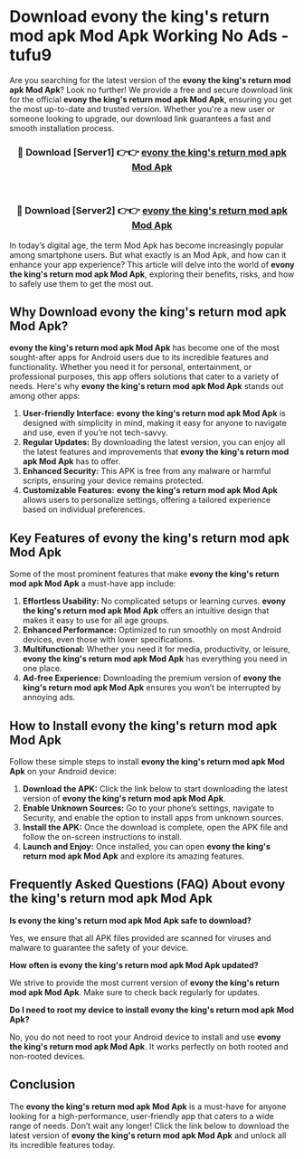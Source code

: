 # Download evony the king's return mod apk Mod Apk Working No Ads - tufu9

Are you searching for the latest version of the **evony the king's return mod apk Mod Apk**? Look no further! We provide a free and secure download link for the official **evony the king's return mod apk Mod Apk**, ensuring you get the most up-to-date and trusted version. Whether you're a new user or someone looking to upgrade, our download link guarantees a fast and smooth installation process.

<div align="center">
<h3>🔴 Download [Server1] 👉👉 <a href="https://apk-comot.site?title=evony_the_king's_return_mod_apk">evony the king's return mod apk Mod Apk</a></h3><br>
<h3>🔴 Download [Server2] 👉👉 <a href="https://apk-comot.site?title=evony_the_king's_return_mod_apk">evony the king's return mod apk Mod Apk</a></h3>
</div>

In today’s digital age, the term Mod Apk has become increasingly popular among smartphone users. But what exactly is an Mod Apk, and how can it enhance your app experience? This article will delve into the world of **evony the king's return mod apk Mod Apk**, exploring their benefits, risks, and how to safely use them to get the most out.

## Why Download evony the king's return mod apk Mod Apk?

**evony the king's return mod apk Mod Apk** has become one of the most sought-after apps for Android users due to its incredible features and functionality. Whether you need it for personal, entertainment, or professional purposes, this app offers solutions that cater to a variety of needs. Here's why **evony the king's return mod apk Mod Apk** stands out among other apps:

1. **User-friendly Interface:** **evony the king's return mod apk Mod Apk** is designed with simplicity in mind, making it easy for anyone to navigate and use, even if you’re not tech-savvy.
2. **Regular Updates:** By downloading the latest version, you can enjoy all the latest features and improvements that **evony the king's return mod apk Mod Apk** has to offer.
3. **Enhanced Security:** This APK is free from any malware or harmful scripts, ensuring your device remains protected.
4. **Customizable Features:** **evony the king's return mod apk Mod Apk** allows users to personalize settings, offering a tailored experience based on individual preferences.

## Key Features of evony the king's return mod apk Mod Apk

Some of the most prominent features that make **evony the king's return mod apk Mod Apk** a must-have app include:

1. **Effortless Usability:** No complicated setups or learning curves. **evony the king's return mod apk Mod Apk** offers an intuitive design that makes it easy to use for all age groups.
2. **Enhanced Performance:** Optimized to run smoothly on most Android devices, even those with lower specifications.
3. **Multifunctional:** Whether you need it for media, productivity, or leisure, **evony the king's return mod apk Mod Apk** has everything you need in one place.
4. **Ad-free Experience:** Downloading the premium version of **evony the king's return mod apk Mod Apk** ensures you won’t be interrupted by annoying ads.

## How to Install evony the king's return mod apk Mod Apk

Follow these simple steps to install **evony the king's return mod apk Mod Apk** on your Android device:

1. **Download the APK:** Click the link below to start downloading the latest version of **evony the king's return mod apk Mod Apk**.
2. **Enable Unknown Sources:** Go to your phone’s settings, navigate to Security, and enable the option to install apps from unknown sources.
3. **Install the APK:** Once the download is complete, open the APK file and follow the on-screen instructions to install.
4. **Launch and Enjoy:** Once installed, you can open **evony the king's return mod apk Mod Apk** and explore its amazing features.

## Frequently Asked Questions (FAQ) About evony the king's return mod apk Mod Apk

**Is evony the king's return mod apk Mod Apk safe to download?**

Yes, we ensure that all APK files provided are scanned for viruses and malware to guarantee the safety of your device.

**How often is evony the king's return mod apk Mod Apk updated?**

We strive to provide the most current version of **evony the king's return mod apk Mod Apk**. Make sure to check back regularly for updates.

**Do I need to root my device to install evony the king's return mod apk Mod Apk?**

No, you do not need to root your Android device to install and use **evony the king's return mod apk Mod Apk**. It works perfectly on both rooted and non-rooted devices.

## Conclusion

The **evony the king's return mod apk Mod Apk** is a must-have for anyone looking for a high-performance, user-friendly app that caters to a wide range of needs. Don’t wait any longer! Click the link below to download the latest version of **evony the king's return mod apk Mod Apk** and unlock all its incredible features today.
